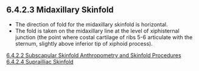 ## 6.4.2.3 Midaxillary Skinfold

* The direction of fold for the midaxillary skinfold is horizontal.
* The fold is taken on the midaxillary line at the level of xiphisternal junction (the point where costal cartilage of ribs 5-6 articulate with the sternum, slightly above inferior tip of xiphoid process).


<div class="center">
<div class="btn-group">
  <a href=":pages_path:/manuals/anthro-skinfold/6-04-02-02-subscapular-skinfold.md" class="btn btn-default">
    <span class="glyphicon glyphicon-chevron-left"></span>
    6.4.2.2 Subscapular Skinfold
  </a>

  <a href=":pages_path:/manuals/anthro-skinfold" class="btn btn-default">
    <span class="glyphicon glyphicon-chevron-up"></span>
    Anthropometry and Skinfold Procedures
  </a>

  <a href=":pages_path:/manuals/anthro-skinfold/6-04-02-04-suprailliac-skinfold.md" class="btn btn-success">
    6.4.2.4 Suprailliac Skinfold
    <span class="glyphicon glyphicon-chevron-right"></span>
  </a>
</div>
</div>
